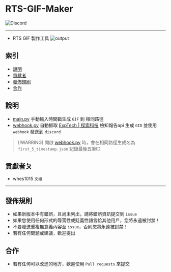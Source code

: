 # RTS-GIF-Maker
<img alt="Discord" src="https://img.shields.io/discord/926545182407688273">

------

- RTS GIF 製作工具
![output](https://github.com/ExpTechTW/RTS-GIF-Maker/assets/44525760/fa644258-edab-42cc-bf1b-897f89bb078d)

## 索引
- [說明](#說明)
- [貢獻者](#貢獻者)
- [發佈規則](#發佈規則)
- [合作](#合作)

## 說明
- [main.py](https://github.com/2008-04-03/RTS-GIF-Maker/blob/v1/main.py) 手動輸入時間戳生成 `GIF` 到 相同路徑
- [webhook.py](https://github.com/2008-04-03/RTS-GIF-Maker/blob/v1/webhook.py) 自動抓取 [ExpTech | 探索科技](https://github.com/ExpTechTW) 檢知報告api 生成 `GID` 並使用 `webhook` 發送到 `discord`
> [!WARRING]
> 開啟 [webhook.py](https://github.com/2008-04-03/RTS-GIF-Maker/blob/v1/webhook.py) 時，會在相同路徑生成名為 `first_5_timestamp.json` 記錄最後五筆ID
## 貢獻者ㄆ
- whes1015 `文檔`

------

## 發佈規則
- 如果新版本中有錯誤，且尚未列出，請將錯誤資訊提交到 ```issue```
- 如果您使用任何形式的辱罵性或貶義性語言給其他用戶，您將永遠被封禁！
- 不要發送重複無意義內容至 ```issue```，否則您將永遠被封禁！
- 若有任何問題或建議，歡迎提出

## 合作
- 若有任何可以改進的地方，歡迎使用 ```Pull requests``` 來提交
